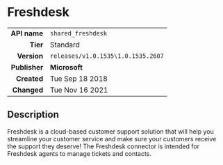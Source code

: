 # Freshdesk
| | |
|-:|-|
|**API name**|`shared_freshdesk`|
|**Tier**|Standard|
|**Version**|`releases/v1.0.1535\1.0.1535.2607`|
|**Publisher**|**Microsoft**|
|**Created**|Tue Sep 18 2018|
|**Changed**|Tue Nov 16 2021|

## Description
Freshdesk is a cloud-based customer support solution that will help you streamline your customer service and make sure your customers receive the support they deserve! The Freshdesk connector is intended for Freshdesk agents to manage tickets and contacts.
